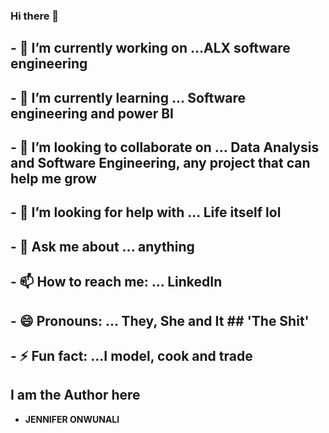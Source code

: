 ### Hi there 👋



## - 🔭 I’m currently working on ...ALX software engineering
## - 🌱 I’m currently learning ... Software engineering and power BI
## - 👯 I’m looking to collaborate on ... Data Analysis and Software Engineering, any project that can help me grow
## - 🤔 I’m looking for help with ... Life itself lol
## - 💬 Ask me about ... anything
## - 📫 How to reach me: ... LinkedIn 
## - 😄 Pronouns: ... They, She and It     ## 'The Shit' ##
## - ⚡ Fun fact: ...I model, cook and trade

 
 ## I am the Author here
* **JENNIFER ONWUNALI** 
